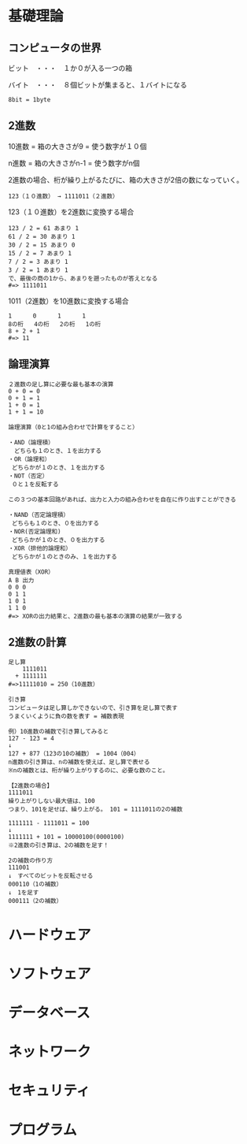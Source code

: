 # 基礎理論
## コンピュータの世界
ビット　・・・　１か０が入る一つの箱

バイト　・・・　８個ビットが集まると、１バイトになる
```
8bit = 1byte
```
## 2進数
10進数 = 箱の大きさが9 = 使う数字が１０個

n進数 = 箱の大きさがn-1 = 使う数字がn個

2進数の場合、桁が繰り上がるたびに、箱の大きさが2倍の数になっていく。

```
123（１０進数） → 1111011（２進数）
```
123（１０進数）を2進数に変換する場合
```
123 / 2 = 61 あまり 1
61 / 2 = 30 あまり 1
30 / 2 = 15 あまり 0
15 / 2 = 7 あまり 1
7 / 2 = 3 あまり 1
3 / 2 = 1 あまり 1
で、最後の商の1から、あまりを遡ったものが答えとなる
#=> 1111011
```

1011（2進数）を10進数に変換する場合
```
1      0      1      1 
8の桁   4の桁   2の桁   1の桁
8 + 2 + 1
#=> 11
```

## 論理演算
```
２進数の足し算に必要な最も基本の演算
0 + 0 = 0
0 + 1 = 1
1 + 0 = 1
1 + 1 = 10

論理演算（0と1の組み合わせで計算をすること）

・AND（論理積）
　どちらも１のとき、１を出力する
・OR（論理和）
 どちらかが１のとき、１を出力する
・NOT（否定）
 ０と１を反転する
 
この３つの基本回路があれば、出力と入力の組み合わせを自在に作り出すことができる

・NAND（否定論理積）
 どちらも１のとき、０を出力する
・NOR(否定論理和) 
 どちらかが１のとき、０を出力する
・XOR（排他的論理和）
 どちらかが１のときのみ、１を出力する

真理値表（XOR）
A B 出力
0 0 0
0 1 1
1 0 1
1 1 0
#=> XORの出力結果と、2進数の最も基本の演算の結果が一致する
```

## 2進数の計算
```
足し算
    1111011
  + 1111111
#=>11111010 = 250（10進数）

引き算
コンピュータは足し算しかできないので、引き算を足し算で表す
うまくいくように負の数を表す = 補数表現

例）10進数の補数で引き算してみると
127 - 123 = 4
↓
127 + 877（123の10の補数） = 1004（004）
n進数の引き算は、nの補数を使えば、足し算で表せる
※nの補数とは、桁が繰り上がりするのに、必要な数のこと。

【2進数の場合】
1111011
繰り上がりしない最大値は、100
つまり、101を足せば、繰り上がる。 101 = 1111011の2の補数

1111111 - 1111011 = 100
↓
1111111 + 101 = 10000100(0000100)
※2進数の引き算は、2の補数を足す！

2の補数の作り方
111001
↓　すべてのビットを反転させる
000110（1の補数）
↓　1を足す
000111（2の補数）

```

# ハードウェア


# ソフトウェア

# データベース

# ネットワーク

# セキュリティ

# プログラム
